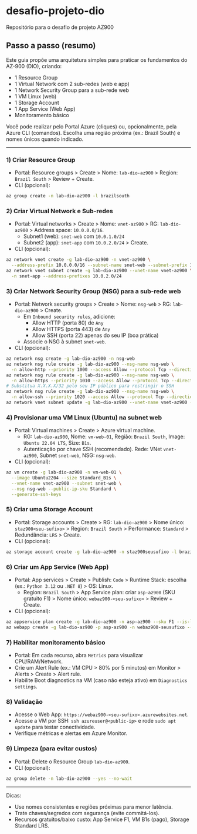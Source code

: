 # desafio-projeto-dio
Repositório para o desafio de projeto AZ900

## Passo a passo (resumo)

Este guia propõe uma arquitetura simples para praticar os fundamentos do AZ-900 (DIO), criando:
- 1 Resource Group
- 1 Virtual Network com 2 sub-redes (web e app)
- 1 Network Security Group para a sub-rede web
- 1 VM Linux (web)
- 1 Storage Account
- 1 App Service (Web App)
- Monitoramento básico

Você pode realizar pelo Portal Azure (cliques) ou, opcionalmente, pela Azure CLI (comandos). Escolha uma região próxima (ex.: Brazil South) e nomes únicos quando indicado.

---

### 1) Criar Resource Group
- Portal: Resource groups > Create > Nome: `lab-dio-az900` > Region: `Brazil South` > Review + Create.
- CLI (opcional):
```bash
az group create -n lab-dio-az900 -l brazilsouth
```

### 2) Criar Virtual Network e Sub-redes
- Portal: Virtual networks > Create > Nome: `vnet-az900` > RG: `lab-dio-az900` > Address space: `10.0.0.0/16`.
  - Subnet1 (web): `snet-web` com `10.0.1.0/24`
  - Subnet2 (app): `snet-app` com `10.0.2.0/24` > Create.
- CLI (opcional):
```bash
az network vnet create -g lab-dio-az900 -n vnet-az900 \
  --address-prefix 10.0.0.0/16 --subnet-name snet-web --subnet-prefix 10.0.1.0/24
az network vnet subnet create -g lab-dio-az900 --vnet-name vnet-az900 \
  -n snet-app --address-prefixes 10.0.2.0/24
```

### 3) Criar Network Security Group (NSG) para a sub-rede web
- Portal: Network security groups > Create > Nome: `nsg-web` > RG: `lab-dio-az900` > Create.
  - Em `Inbound security rules`, adicione:
    - Allow HTTP (porta 80) de `Any`
    - Allow HTTPS (porta 443) de `Any`
    - Allow SSH (porta 22) apenas do seu IP (boa prática)
  - Associe o NSG à subnet `snet-web`.
- CLI (opcional):
```bash
az network nsg create -g lab-dio-az900 -n nsg-web
az network nsg rule create -g lab-dio-az900 --nsg-name nsg-web \
  -n allow-http --priority 1000 --access Allow --protocol Tcp --direction Inbound --destination-port-ranges 80
az network nsg rule create -g lab-dio-az900 --nsg-name nsg-web \
  -n allow-https --priority 1010 --access Allow --protocol Tcp --direction Inbound --destination-port-ranges 443
# Substitua X.X.X.X/32 pelo seu IP público para restringir o SSH
az network nsg rule create -g lab-dio-az900 --nsg-name nsg-web \
  -n allow-ssh --priority 1020 --access Allow --protocol Tcp --direction Inbound --source-address-prefixes X.X.X.X/32 --destination-port-ranges 22
az network vnet subnet update -g lab-dio-az900 --vnet-name vnet-az900 -n snet-web --network-security-group nsg-web
```

### 4) Provisionar uma VM Linux (Ubuntu) na subnet web
- Portal: Virtual machines > Create > Azure virtual machine.
  - RG: `lab-dio-az900`, Nome: `vm-web-01`, Região: `Brazil South`, Image: `Ubuntu 22.04 LTS`, Size: `B1s`.
  - Autenticação por chave SSH (recomendado). Rede: VNet `vnet-az900`, Subnet `snet-web`, NSG: `nsg-web`.
- CLI (opcional):
```bash
az vm create -g lab-dio-az900 -n vm-web-01 \
  --image Ubuntu2204 --size Standard_B1s \
  --vnet-name vnet-az900 --subnet snet-web \
  --nsg nsg-web --public-ip-sku Standard \
  --generate-ssh-keys
```

### 5) Criar uma Storage Account
- Portal: Storage accounts > Create > RG: `lab-dio-az900` > Nome único: `staz900<seu-sufixo>` > Region: `Brazil South` > Performance: `Standard` > Redundância: `LRS` > Create.
- CLI (opcional):
```bash
az storage account create -g lab-dio-az900 -n staz900seusufixo -l brazilsouth --sku Standard_LRS
```

### 6) Criar um App Service (Web App)
- Portal: App services > Create > Publish: `Code` > Runtime Stack: escolha (ex.: `Python 3.12` ou `.NET 8`) > OS: Linux.
  - Region: `Brazil South` > App Service plan: criar `asp-az900` (SKU gratuito F1) > Nome único: `webaz900-<seu-sufixo>` > Review + Create.
- CLI (opcional):
```bash
az appservice plan create -g lab-dio-az900 -n asp-az900 --sku F1 --is-linux
az webapp create -g lab-dio-az900 -p asp-az900 -n webaz900-seusufixo --runtime "PYTHON:3.12"
```

### 7) Habilitar monitoramento básico
- Portal: Em cada recurso, abra `Metrics` para visualizar CPU/RAM/Network.
- Crie um Alert Rule (ex.: VM CPU > 80% por 5 minutos) em Monitor > Alerts > Create > Alert rule.
- Habilite Boot diagnostics na VM (caso não esteja ativo) em `Diagnostics settings`.

### 8) Validação
- Acesse o Web App: `https://webaz900-<seu-sufixo>.azurewebsites.net`.
- Acesse a VM por SSH: `ssh azureuser@<public-ip>` e rode `sudo apt update` para testar conectividade.
- Verifique métricas e alertas em Azure Monitor.

### 9) Limpeza (para evitar custos)
- Portal: Delete o Resource Group `lab-dio-az900`.
- CLI (opcional):
```bash
az group delete -n lab-dio-az900 --yes --no-wait
```

---

Dicas:
- Use nomes consistentes e regiões próximas para menor latência.
- Trate chaves/segredos com segurança (evite commitá-los).
- Recursos gratuitos/baixo custo: App Service F1, VM B1s (pago), Storage Standard LRS.